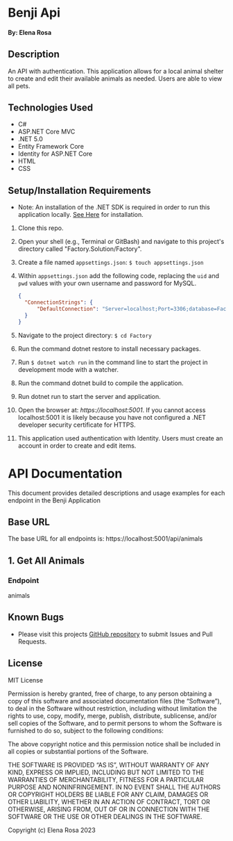 # Benji Api

#### By: Elena Rosa

## Description
An API with authentication. This application allows for a local animal shelter to create and edit their available animals as needed. Users are able to view all pets. 

## Technologies Used
- C#
- ASP.NET Core MVC
- .NET 5.0
- Entity Framework Core
- Identity for ASP.NET Core
- HTML
- CSS


## Setup/Installation Requirements
- Note: An installation of the .NET SDK is required in order to run this application locally. [See Here](https://dotnet.microsoft.com/en-us/) for installation.
1. Clone this repo.
2. Open your shell (e.g., Terminal or GitBash) and navigate to this project's directory called "Factory.Solution/Factory". 
3. Create a file named `appsettings.json`: `$ touch appsettings.json`
4. Within `appsettings.json` add the following code, replacing the `uid` and `pwd` values with your own username and password for MySQL.

    ```json
    {
      "ConnectionStrings": {
          "DefaultConnection": "Server=localhost;Port=3306;database=Factory-database;uid=[YOUR-USERNAME];pwd=[YOUR-MYSQL-PASSWORD];"
      }
    }
    ```

5. Navigate to the project directory: `$ cd Factory`

6. Run the command dotnet restore to install necessary packages.

7. Run `$ dotnet watch run` in the command line to start the project in development mode with a watcher.

8. Run the command dotnet build to compile the application.

9. Run dotnet run to start the server and application.

10. Open the browser at: _https://localhost:5001_. If you cannot access localhost:5001 it is likely because you have not configured a .NET developer security certificate for HTTPS. 

11. This application used authentication with Identity. Users must create an account in order to create and edit items. 

# API Documentation

This document provides detailed descriptions and usage examples for each endpoint in the Benji Application

## Base URL

The base URL for all endpoints is: https://localhost:5001/api/animals

## 1. Get All Animals

### Endpoint
animals



## Known Bugs
- Please visit this projects [GitHub repository](https://github.com/Elena-Rosa/BenjiApi.git) to submit Issues and Pull Requests.

## License
MIT License

Permission is hereby granted, free of charge, to any person obtaining a copy of this software and associated documentation files (the “Software”), to deal in the Software without restriction, including without limitation the rights to use, copy, modify, merge, publish, distribute, sublicense, and/or sell copies of the Software, and to permit persons to whom the Software is furnished to do so, subject to the following conditions:

The above copyright notice and this permission notice shall be included in all copies or substantial portions of the Software.

THE SOFTWARE IS PROVIDED “AS IS”, WITHOUT WARRANTY OF ANY KIND, EXPRESS OR IMPLIED, INCLUDING BUT NOT LIMITED TO THE WARRANTIES OF MERCHANTABILITY, FITNESS FOR A PARTICULAR PURPOSE AND NONINFRINGEMENT. IN NO EVENT SHALL THE AUTHORS OR COPYRIGHT HOLDERS BE LIABLE FOR ANY CLAIM, DAMAGES OR OTHER LIABILITY, WHETHER IN AN ACTION OF CONTRACT, TORT OR OTHERWISE, ARISING FROM, OUT OF OR IN CONNECTION WITH THE SOFTWARE OR THE USE OR OTHER DEALINGS IN THE SOFTWARE.

Copyright (c) Elena Rosa 2023 